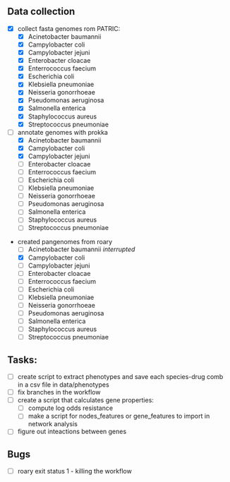 ## Data collection

- [X] collect fasta genomes rom PATRIC:
    - [X] Acinetobacter baumannii
    - [X] Campylobacter coli
    - [X] Campylobacter jejuni
    - [X] Enterobacter cloacae
    - [X] Enterrococcus faecium
    - [X] Escherichia coli
    - [X] Klebsiella pneumoniae
    - [X] Neisseria gonorrhoeae
    - [X] Pseudomonas aeruginosa
    - [X] Salmonella enterica
    - [X] Staphylococcus aureus
    - [X] Streptococcus pneumoniae
- [ ] annotate genomes with prokka
    - [X] Acinetobacter baumannii
    - [X] Campylobacter coli
    - [X] Campylobacter jejuni 
    - [ ] Enterobacter cloacae
    - [ ] Enterrococcus faecium
    - [ ] Escherichia coli
    - [ ] Klebsiella pneumoniae
    - [ ] Neisseria gonorrhoeae
    - [ ] Pseudomonas aeruginosa
    - [ ] Salmonella enterica
    - [ ] Staphylococcus aureus
    - [ ] Streptococcus pneumoniae
- created pangenomes from roary
    - [ ] Acinetobacter baumannii _interrupted_
    - [X] Campylobacter coli
    - [ ] Campylobacter jejuni 
    - [ ] Enterobacter cloacae
    - [ ] Enterrococcus faecium
    - [ ] Escherichia coli
    - [ ] Klebsiella pneumoniae
    - [ ] Neisseria gonorrhoeae
    - [ ] Pseudomonas aeruginosa
    - [ ] Salmonella enterica
    - [ ] Staphylococcus aureus
    - [ ] Streptococcus pneumoniae

## Tasks:

- [ ] create script to extract phenotypes and save each species-drug comb in a csv file in data/phenotypes
- [ ] fix branches in the workflow
- [ ] create a script that calculates gene properties:
    - [ ] compute log odds resistance
    - [ ] make a script for nodes_features or gene_features to import in network analysis
- [ ] figure out inteactions between genes

## Bugs

- [ ] roary exit status 1 - killing the workflow